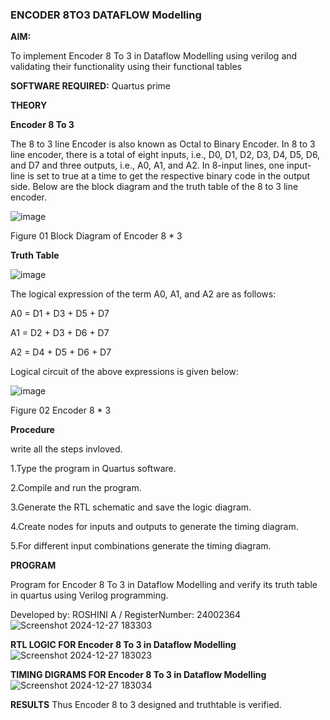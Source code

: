 ### ENCODER 8TO3 DATAFLOW Modelling

**AIM:**

To implement  Encoder 8 To 3 in Dataflow Modelling using verilog and validating their functionality using their functional tables

**SOFTWARE REQUIRED:** Quartus prime

**THEORY**

**Encoder 8 To 3**

The 8 to 3 line Encoder is also known as Octal to Binary Encoder. In 8 to 3 line encoder, there is a total of eight inputs, i.e., D0, D1, D2, D3, D4, D5, D6, and D7 and three outputs, i.e., A0, A1, and A2. In 8-input lines, one input-line is set to true at a time to get the respective binary code in the output side. Below are the block diagram and the truth table of the 8 to 3 line encoder.

![image](https://github.com/naavaneetha/ENCODER8TO3DATAFLOW/assets/154305477/0bc242c1-eb9e-4c47-afe5-30428470efc3)

Figure 01  Block Diagram of Encoder 8 * 3

**Truth Table**

![image](https://github.com/naavaneetha/ENCODER8TO3DATAFLOW/assets/154305477/35496b14-ae6e-4cd1-9abd-d6736b576575)

The logical expression of the term A0, A1, and A2 are as follows:

A0 = D1 + D3 + D5 + D7

A1 = D2 + D3 + D6 + D7

A2 = D4 + D5 + D6 + D7

Logical circuit of the above expressions is given below:

![image](https://github.com/naavaneetha/ENCODER8TO3DATAFLOW/assets/154305477/95acaee6-c873-4c75-89eb-ef09fb158053)

Figure 02  Encoder 8 * 3

**Procedure**

write all the steps invloved.

1.Type the program in Quartus software.

2.Compile and run the program.

3.Generate the RTL schematic and save the logic diagram.

4.Create nodes for inputs and outputs to generate the timing diagram.

5.For different input combinations generate the timing diagram.


**PROGRAM**

Program for Encoder 8 To 3 in Dataflow Modelling and verify its truth table in quartus using Verilog programming. 

Developed by: ROSHINI A / RegisterNumber: 24002364
![Screenshot 2024-12-27 183303](https://github.com/user-attachments/assets/8305aed8-11c7-4ed5-9634-973f75f553a3)



**RTL LOGIC FOR Encoder 8 To 3 in Dataflow Modelling**
![Screenshot 2024-12-27 183023](https://github.com/user-attachments/assets/e7bdf2ca-7c38-4cc5-b290-315a6c13524d)


**TIMING DIGRAMS FOR Encoder 8 To 3 in Dataflow Modelling**
![Screenshot 2024-12-27 183034](https://github.com/user-attachments/assets/dbbc51b8-3bda-4a1e-811a-cb6c8f49c1f8)


**RESULTS**
Thus Encoder 8 to 3 designed and truthtable is verified.




